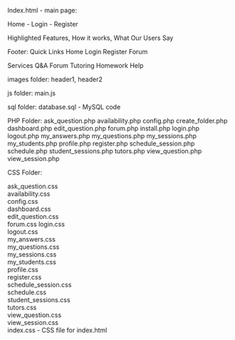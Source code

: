 Index.html - main page:

Home - Login - Register

Highlighted Features, How it works, What Our Users Say

Footer:
Quick Links 
Home
Login
Register
Forum

Services
Q&A Forum
Tutoring
Homework Help

images folder:
header1, header2

js folder:
main.js

sql folder:
database.sql - MySQL code

PHP Folder:
ask_question.php
availability.php
config.php
create_folder.php
dashboard.php
edit_question.php
forum.php
install.php
login.php
logout.php
my_answers.php
my_questions.php
my_sessions.php
my_students.php
profile.php
register.php
schedule_session.php
schedule.php
student_sessions.php
tutors.php
view_question.php
view_session.php

CSS Folder:

ask_question.css  
availability.css  
config.css  
dashboard.css  
edit_question.css  
forum.css
login.css  
logout.css  
my_answers.css  
my_questions.css  
my_sessions.css  
my_students.css  
profile.css  
register.css  
schedule_session.css  
schedule.css  
student_sessions.css  
tutors.css  
view_question.css  
view_session.css  
index.css - CSS file for index.html